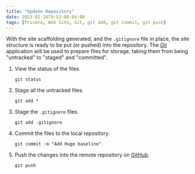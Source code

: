 ```yaml
---
title: "Update Repository"
date: 2023-02-16T9:53:00-04:00
tags: [Private, Web Site, Git, git add, git commit, git push]
---
```

With the site scaffolding generated, and the `.gitignore` file in place, the site structure is ready to be put (or pushed) into the repository.  The [Git](https://git-scm.com/) application will be used to prepare files for storage, taking them from being "untracked" to "staged" and "committed".

1. View the status of the files.

   ```
   git status
   ```

1. Stage all the untracked files.

   ```
   git add *
   ```

1. Stage the `.gitignore` files.

   ```
   git add .gitignore
   ```

1. Commit the files to the local repository.

   ```
   git commit -m "Add Hugo baseline"
   ```

1. Push the changes into the remote repository on [GitHub](https://github.com/).

   ```
   git push
   ```